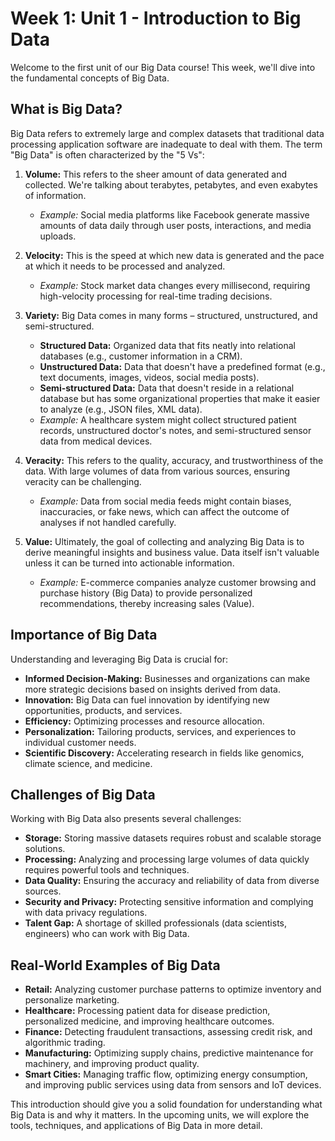 # Week 1: Unit 1 - Introduction to Big Data

Welcome to the first unit of our Big Data course! This week, we'll dive into the fundamental concepts of Big Data.

## What is Big Data?

Big Data refers to extremely large and complex datasets that traditional data processing application software are inadequate to deal with them. The term "Big Data" is often characterized by the "5 Vs":

1.  **Volume:** This refers to the sheer amount of data generated and collected. We're talking about terabytes, petabytes, and even exabytes of information.
    *   *Example:* Social media platforms like Facebook generate massive amounts of data daily through user posts, interactions, and media uploads.

2.  **Velocity:** This is the speed at which new data is generated and the pace at which it needs to be processed and analyzed.
    *   *Example:* Stock market data changes every millisecond, requiring high-velocity processing for real-time trading decisions.

3.  **Variety:** Big Data comes in many forms – structured, unstructured, and semi-structured.
    *   **Structured Data:** Organized data that fits neatly into relational databases (e.g., customer information in a CRM).
    *   **Unstructured Data:** Data that doesn't have a predefined format (e.g., text documents, images, videos, social media posts).
    *   **Semi-structured Data:** Data that doesn't reside in a relational database but has some organizational properties that make it easier to analyze (e.g., JSON files, XML data).
    *   *Example:* A healthcare system might collect structured patient records, unstructured doctor's notes, and semi-structured sensor data from medical devices.

4.  **Veracity:** This refers to the quality, accuracy, and trustworthiness of the data. With large volumes of data from various sources, ensuring veracity can be challenging.
    *   *Example:* Data from social media feeds might contain biases, inaccuracies, or fake news, which can affect the outcome of analyses if not handled carefully.

5.  **Value:** Ultimately, the goal of collecting and analyzing Big Data is to derive meaningful insights and business value. Data itself isn't valuable unless it can be turned into actionable information.
    *   *Example:* E-commerce companies analyze customer browsing and purchase history (Big Data) to provide personalized recommendations, thereby increasing sales (Value).

## Importance of Big Data

Understanding and leveraging Big Data is crucial for:

*   **Informed Decision-Making:** Businesses and organizations can make more strategic decisions based on insights derived from data.
*   **Innovation:** Big Data can fuel innovation by identifying new opportunities, products, and services.
*   **Efficiency:** Optimizing processes and resource allocation.
*   **Personalization:** Tailoring products, services, and experiences to individual customer needs.
*   **Scientific Discovery:** Accelerating research in fields like genomics, climate science, and medicine.

## Challenges of Big Data

Working with Big Data also presents several challenges:

*   **Storage:** Storing massive datasets requires robust and scalable storage solutions.
*   **Processing:** Analyzing and processing large volumes of data quickly requires powerful tools and techniques.
*   **Data Quality:** Ensuring the accuracy and reliability of data from diverse sources.
*   **Security and Privacy:** Protecting sensitive information and complying with data privacy regulations.
*   **Talent Gap:** A shortage of skilled professionals (data scientists, engineers) who can work with Big Data.

## Real-World Examples of Big Data

*   **Retail:** Analyzing customer purchase patterns to optimize inventory and personalize marketing.
*   **Healthcare:** Processing patient data for disease prediction, personalized medicine, and improving healthcare outcomes.
*   **Finance:** Detecting fraudulent transactions, assessing credit risk, and algorithmic trading.
*   **Manufacturing:** Optimizing supply chains, predictive maintenance for machinery, and improving product quality.
*   **Smart Cities:** Managing traffic flow, optimizing energy consumption, and improving public services using data from sensors and IoT devices.

This introduction should give you a solid foundation for understanding what Big Data is and why it matters. In the upcoming units, we will explore the tools, techniques, and applications of Big Data in more detail.
